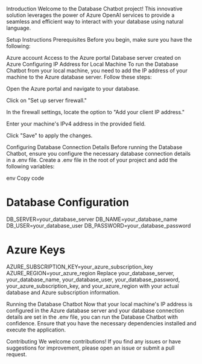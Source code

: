 Introduction
Welcome to the Database Chatbot project! This innovative solution leverages the power of Azure OpenAI services to provide a seamless and efficient way to interact with your database using natural language.

Setup Instructions
Prerequisites
Before you begin, make sure you have the following:

Azure account
Access to the Azure portal
Database server created on Azure
Configuring IP Address for Local Machine
To run the Database Chatbot from your local machine, you need to add the IP address of your machine to the Azure database server. Follow these steps:

Open the Azure portal and navigate to your database.

Click on "Set up server firewall."

In the firewall settings, locate the option to "Add your client IP address."

Enter your machine's IPv4 address in the provided field.

Click "Save" to apply the changes.

Configuring Database Connection Details
Before running the Database Chatbot, ensure you configure the necessary database connection details in a .env file. Create a .env file in the root of your project and add the following variables:

env
Copy code
# Database Configuration
DB_SERVER=your_database_server
DB_NAME=your_database_name
DB_USER=your_database_user
DB_PASSWORD=your_database_password

# Azure Keys
AZURE_SUBSCRIPTION_KEY=your_azure_subscription_key
AZURE_REGION=your_azure_region
Replace your_database_server, your_database_name, your_database_user, your_database_password, your_azure_subscription_key, and your_azure_region with your actual database and Azure subscription information.

Running the Database Chatbot
Now that your local machine's IP address is configured in the Azure database server and your database connection details are set in the .env file, you can run the Database Chatbot with confidence. Ensure that you have the necessary dependencies installed and execute the application.

Contributing
We welcome contributions! If you find any issues or have suggestions for improvement, please open an issue or submit a pull request.
